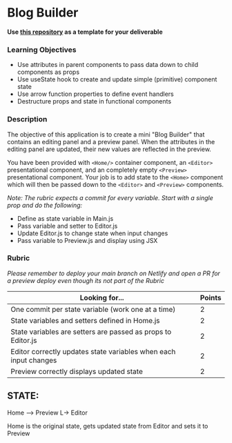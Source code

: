 # Blog Builder

**Use [this repository](https://github.com/alchemycodelab/react-blog-builder/) as a template for your deliverable**

### Learning Objectives

- Use attributes in parent components to pass data down to child components as props
- Use useState hook to create and update simple (primitive) component state
- Use arrow function properties to define event handlers
- Destructure props and state in functional components

### Description

The objective of this application is to create a mini "Blog Builder" that contains an editing panel and a preview panel. When the attributes in the editing panel are updated, their new values are reflected in the preview.

You have been provided with `<Home/>` container component, an `<Editor>` presentational component, and an completely empty `<Preview>` presentational component. Your job is to add state to the `<Home>` component which will then be passed down to the `<Editor>` and `<Preview>` components.

_Note: The rubric expects a commit for every variable. Start with a single prop and do the following:_

- Define as state variable in Main.js
- Pass variable and setter to Editor.js
- Update Editor.js to change state when input changes
- Pass variable to Preview.js and display using JSX

### Rubric

_Please remember to deploy your main branch on Netlify and open a PR for a preview deploy even though its not part of the Rubric_

| Looking for...                                                   | Points |
| ---------------------------------------------------------------- | ------ |
| One commit per state variable (work one at a time)               | 2      |
| State variables and setters defined in Home.js                   | 2      |
| State variables are setters are passed as props to Editor.js     | 2      |
| Editor correctly updates state variables when each input changes | 2      |
| Preview correctly displays updated state                         | 2      |


## STATE:

Home --> Preview
   L-> Editor

Home is the original state, gets updated state from Editor and sets it to Preview